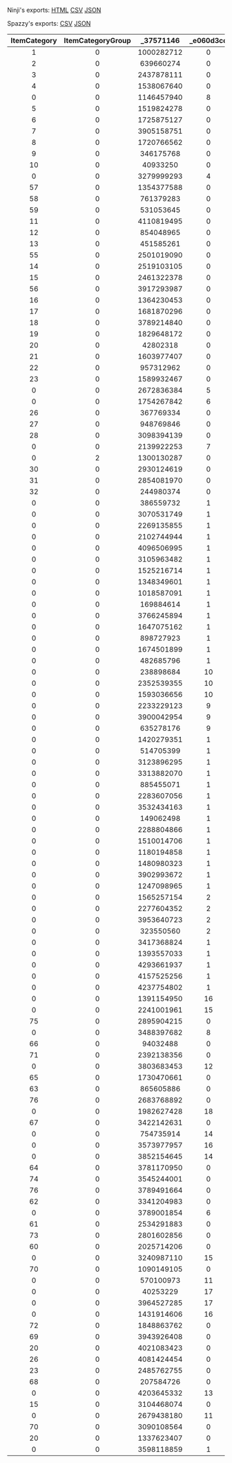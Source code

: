 Ninji's exports: [HTML](https://wuffs.org/acnh/bcsv_140/html/MessageCardSelectPresent.html) [CSV](https://wuffs.org/acnh/bcsv_140/csv/MessageCardSelectPresent.csv) [JSON](https://wuffs.org/acnh/bcsv_140/json/MessageCardSelectPresent.json)

Spazzy's exports: [CSV](https://github.com/McSpazzy/acnh-csv/blob/master/MessageCardSelectPresent.csv) [JSON](https://github.com/McSpazzy/acnh-json/blob/master/MessageCardSelectPresent.json)

| ItemCategory | ItemCategoryGroup | _37571146 | _e060d3cd | ItemRemakeType |
|:--:|:--:|:--:|:--:|:--:|
| 1 | 0 | 1000282712 | 0 | 0 | 
| 2 | 0 | 639660274 | 0 | 0 | 
| 3 | 0 | 2437878111 | 0 | 0 | 
| 4 | 0 | 1538067640 | 0 | 0 | 
| 0 | 0 | 1146457940 | 8 | 0 | 
| 5 | 0 | 1519824278 | 0 | 0 | 
| 6 | 0 | 1725875127 | 0 | 0 | 
| 7 | 0 | 3905158751 | 0 | 0 | 
| 8 | 0 | 1720766562 | 0 | 0 | 
| 9 | 0 | 346175768 | 0 | 0 | 
| 10 | 0 | 40933250 | 0 | 0 | 
| 0 | 0 | 3279999293 | 4 | 0 | 
| 57 | 0 | 1354377588 | 0 | 0 | 
| 58 | 0 | 761379283 | 0 | 0 | 
| 59 | 0 | 531053645 | 0 | 0 | 
| 11 | 0 | 4110819495 | 0 | 0 | 
| 12 | 0 | 854048965 | 0 | 0 | 
| 13 | 0 | 451585261 | 0 | 0 | 
| 55 | 0 | 2501019090 | 0 | 0 | 
| 14 | 0 | 2519103105 | 0 | 0 | 
| 15 | 0 | 2461322378 | 0 | 0 | 
| 56 | 0 | 3917293987 | 0 | 0 | 
| 16 | 0 | 1364230453 | 0 | 0 | 
| 17 | 0 | 1681870296 | 0 | 0 | 
| 18 | 0 | 3789214840 | 0 | 0 | 
| 19 | 0 | 1829648172 | 0 | 0 | 
| 20 | 0 | 42802318 | 0 | 0 | 
| 21 | 0 | 1603977407 | 0 | 0 | 
| 22 | 0 | 957312962 | 0 | 0 | 
| 23 | 0 | 1589932467 | 0 | 0 | 
| 0 | 0 | 2672836384 | 5 | 0 | 
| 0 | 0 | 1754267842 | 6 | 0 | 
| 26 | 0 | 367769334 | 0 | 0 | 
| 27 | 0 | 948769846 | 0 | 0 | 
| 28 | 0 | 3098394139 | 0 | 0 | 
| 0 | 0 | 2139922253 | 7 | 0 | 
| 0 | 2 | 1300130287 | 0 | 0 | 
| 30 | 0 | 2930124619 | 0 | 0 | 
| 31 | 0 | 2854081970 | 0 | 0 | 
| 32 | 0 | 244980374 | 0 | 0 | 
| 0 | 0 | 386559732 | 1 | 0 | 
| 0 | 0 | 3070531749 | 1 | 0 | 
| 0 | 0 | 2269135855 | 1 | 0 | 
| 0 | 0 | 2102744944 | 1 | 0 | 
| 0 | 0 | 4096506995 | 1 | 0 | 
| 0 | 0 | 3105963482 | 1 | 0 | 
| 0 | 0 | 1525216714 | 1 | 0 | 
| 0 | 0 | 1348349601 | 1 | 0 | 
| 0 | 0 | 1018587091 | 1 | 0 | 
| 0 | 0 | 169884614 | 1 | 0 | 
| 0 | 0 | 3766245894 | 1 | 0 | 
| 0 | 0 | 1647075162 | 1 | 0 | 
| 0 | 0 | 898727923 | 1 | 0 | 
| 0 | 0 | 1674501899 | 1 | 0 | 
| 0 | 0 | 482685796 | 1 | 0 | 
| 0 | 0 | 238898684 | 10 | 0 | 
| 0 | 0 | 2352539355 | 10 | 0 | 
| 0 | 0 | 1593036656 | 10 | 0 | 
| 0 | 0 | 2233229123 | 9 | 0 | 
| 0 | 0 | 3900042954 | 9 | 0 | 
| 0 | 0 | 635278176 | 9 | 0 | 
| 0 | 0 | 1420279351 | 1 | 0 | 
| 0 | 0 | 514705399 | 1 | 0 | 
| 0 | 0 | 3123896295 | 1 | 0 | 
| 0 | 0 | 3313882070 | 1 | 0 | 
| 0 | 0 | 885455071 | 1 | 0 | 
| 0 | 0 | 2283607056 | 1 | 0 | 
| 0 | 0 | 3532434163 | 1 | 0 | 
| 0 | 0 | 149062498 | 1 | 0 | 
| 0 | 0 | 2288804866 | 1 | 0 | 
| 0 | 0 | 1510014706 | 1 | 0 | 
| 0 | 0 | 1180194858 | 1 | 0 | 
| 0 | 0 | 1480980323 | 1 | 0 | 
| 0 | 0 | 3902993672 | 1 | 0 | 
| 0 | 0 | 1247098965 | 1 | 0 | 
| 0 | 0 | 1565257154 | 2 | 0 | 
| 0 | 0 | 2277604352 | 2 | 0 | 
| 0 | 0 | 3953640723 | 2 | 0 | 
| 0 | 0 | 323550560 | 2 | 0 | 
| 0 | 0 | 3417368824 | 1 | 0 | 
| 0 | 0 | 1393557033 | 1 | 0 | 
| 0 | 0 | 4293661937 | 1 | 0 | 
| 0 | 0 | 4157525256 | 1 | 0 | 
| 0 | 0 | 4237754802 | 1 | 0 | 
| 0 | 0 | 1391154950 | 16 | 0 | 
| 0 | 0 | 2241001961 | 15 | 0 | 
| 75 | 0 | 2895904215 | 0 | 0 | 
| 0 | 0 | 3488397682 | 8 | 0 | 
| 66 | 0 | 94032488 | 0 | 0 | 
| 71 | 0 | 2392138356 | 0 | 0 | 
| 0 | 0 | 3803683453 | 12 | 0 | 
| 65 | 0 | 1730470661 | 0 | 0 | 
| 63 | 0 | 865605886 | 0 | 0 | 
| 76 | 0 | 2683768892 | 0 | 0 | 
| 0 | 0 | 1982627428 | 18 | 0 | 
| 67 | 0 | 3422142631 | 0 | 0 | 
| 0 | 0 | 754735914 | 14 | 0 | 
| 0 | 0 | 3573977957 | 16 | 0 | 
| 0 | 0 | 3852154645 | 14 | 0 | 
| 64 | 0 | 3781170950 | 0 | 0 | 
| 74 | 0 | 3545244001 | 0 | 0 | 
| 76 | 0 | 3789491664 | 0 | 0 | 
| 62 | 0 | 3341204983 | 0 | 0 | 
| 0 | 0 | 3789001854 | 6 | 0 | 
| 61 | 0 | 2534291883 | 0 | 0 | 
| 73 | 0 | 2801602856 | 0 | 0 | 
| 60 | 0 | 2025714206 | 0 | 0 | 
| 0 | 0 | 3240987110 | 15 | 0 | 
| 70 | 0 | 1090149105 | 0 | 0 | 
| 0 | 0 | 570100973 | 11 | 0 | 
| 0 | 0 | 40253229 | 17 | 0 | 
| 0 | 0 | 3964527285 | 17 | 0 | 
| 0 | 0 | 1431914606 | 16 | 0 | 
| 72 | 0 | 1848863762 | 0 | 0 | 
| 69 | 0 | 3943926408 | 0 | 0 | 
| 20 | 0 | 4021083423 | 0 | 0 | 
| 26 | 0 | 4081424454 | 0 | 0 | 
| 23 | 0 | 2485762755 | 0 | 0 | 
| 68 | 0 | 207584726 | 0 | 0 | 
| 0 | 0 | 4203645332 | 13 | 0 | 
| 15 | 0 | 3104468074 | 0 | 0 | 
| 0 | 0 | 2679438180 | 11 | 0 | 
| 70 | 0 | 3090108564 | 0 | 0 | 
| 20 | 0 | 1337623407 | 0 | 0 | 
| 0 | 0 | 3598118859 | 1 | 0 | 
